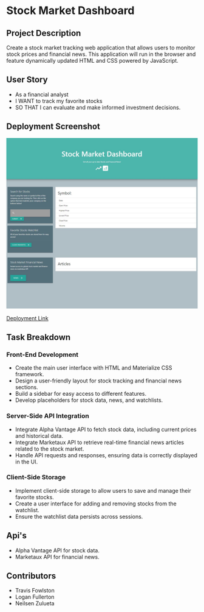 # Stock Market Dashboard

## Project Description

Create a stock market tracking web application that allows users to monitor stock prices and financial news. This application will run in the browser and feature dynamically updated HTML and CSS powered by JavaScript.

## User Story

- As a financial analyst
- I WANT to track my favorite stocks
- SO THAT I can evaluate and make informed investment decisions.

## Deployment Screenshot

![deployment-screenshot](./assets/images/deployment-screenshot.JPG)

[Deployment Link](https://travisfowlston.github.io/Stock-Market-Dashboard/)

## Task Breakdown

### Front-End Development

- Create the main user interface with HTML and Materialize CSS framework.
- Design a user-friendly layout for stock tracking and financial news sections.
- Build a sidebar for easy access to different features.
- Develop placeholders for stock data, news, and watchlists.

### Server-Side API Integration

- Integrate Alpha Vantage API to fetch stock data, including current prices and historical data.
- Integrate Marketaux API to retrieve real-time financial news articles related to the stock market.
- Handle API requests and responses, ensuring data is correctly displayed in the UI.

### Client-Side Storage

- Implement client-side storage to allow users to save and manage their favorite stocks.
- Create a user interface for adding and removing stocks from the watchlist.
- Ensure the watchlist data persists across sessions.

## Api's

- Alpha Vantage API for stock data.
- Marketaux API for financial news.

## Contributors

- Travis Fowlston
- Logan Fullerton
- Neilsen Zulueta
